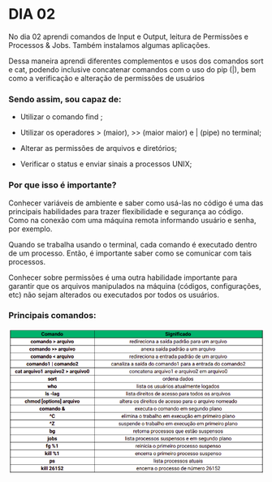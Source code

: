 # DIA 02

No dia 02 aprendi comandos de Input e Output, leitura de Permissões e Processos & Jobs. Também instalamos algumas aplicações.

Dessa maneira aprendi diferentes complementos e usos dos comandos sort e cat, podendo inclusive concatenar comandos com o uso do pip (|), bem como a verificação e alteração de permissões de usuários


### Sendo assim, sou capaz de:

* Utilizar o comando find ;

* Utilizar os operadores > (maior), >> (maior maior) e | (pipe) no terminal;

* Alterar as permissões de arquivos e diretórios;

* Verificar o status e enviar sinais a processos UNIX;


### Por que isso é importante?

Conhecer variáveis de ambiente e saber como usá-las no código é uma das principais habilidades para trazer flexibilidade e segurança ao código. Como na conexão com uma máquina remota informando usuário e senha, por exemplo.

Quando se trabalha usando o terminal, cada comando é executado dentro de um processo. Então, é importante saber como se comunicar com tais processos.

Conhecer sobre permissões é uma outra habilidade importante para garantir que os arquivos manipulados na máquina (códigos, configurações, etc) não sejam alterados ou executados por todos os usuários.


### Principais comandos:

![tabela-img](comandos-img.png)
